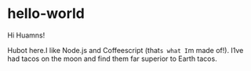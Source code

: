 # hello-world

Hi Huamns!

Hubot here.I like Node.js and Coffeescript (that`s what I`m made of!).
I1ve had tacos on the moon and find them far superior to Earth tacos.

